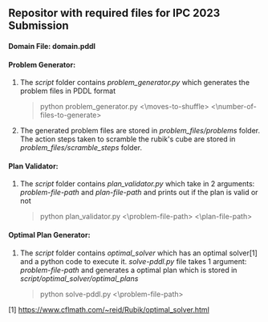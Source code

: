 ## Repositor with required files for IPC 2023 Submission

#### Domain File: domain.pddl
#### Problem Generator:
1. The _script_ folder contains _problem\_generator.py_ which generates the problem files in PDDL format
    > python problem_generator.py <\moves-to-shuffle> <\number-of-files-to-generate>
2. The generated problem files are stored in _problem\_files/problems_ folder. The action steps taken to scramble the rubik's cube are stored in _problem\_files/scramble\_steps_ folder.


#### Plan Validator:
1. The _script_ folder contains _plan\_validator.py_ which take in 2 arguments: _problem-file-path_ and _plan-file-path_ and prints out if the plan is valid or not
    > python plan_validator.py <\problem-file-path> <\plan-file-path>

#### Optimal Plan Generator:
1. The _script_ folder contains _optimal\_solver_ which has an optimal solver[1] and a python code to execute it. _solve-pddl.py_ file takes 1 argument: _problem-file-path_ and generates a optimal plan which is stored in _script/optimal\_solver/optimal\_plans_
    > python solve-pddl.py <\problem-file-path>
    
[1] https://www.cflmath.com/~reid/Rubik/optimal_solver.html
